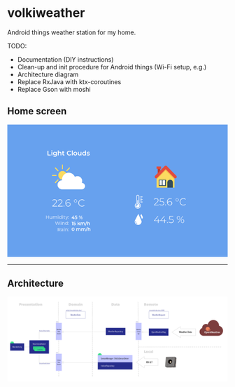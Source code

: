 # volkiweather
Android things weather station for my home.

TODO:
+ Documentation (DIY instructions)
+ Clean-up and init procedure for Android things (Wi-Fi setup, e.g.)
+ Architecture diagram
+ Replace RxJava with ktx-coroutines
+ Replace Gson with moshi

## Home screen
![VolkiWeather home screen](https://github.com/chjaeggi/volkiweather/blob/master/screenshots/volkiweather-screenshot.png)

-----

## Architecture
![VolkiWeather Architecture Diagram](https://github.com/chjaeggi/volkiweather/blob/master/screenshots/arch-diagram.png)